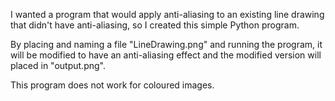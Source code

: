 I wanted a program that would apply anti-aliasing to an existing line drawing that didn't have anti-aliasing, so I created this simple Python program.

By placing and naming a file "LineDrawing.png" and running the program, it will be modified to have an anti-aliasing effect and the modified version will placed in "output.png".

This program does not work for coloured images.
